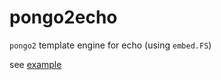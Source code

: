 # pongo2echo

`pongo2` template engine for echo (using `embed.FS`)

see [example](examples/main.go)

